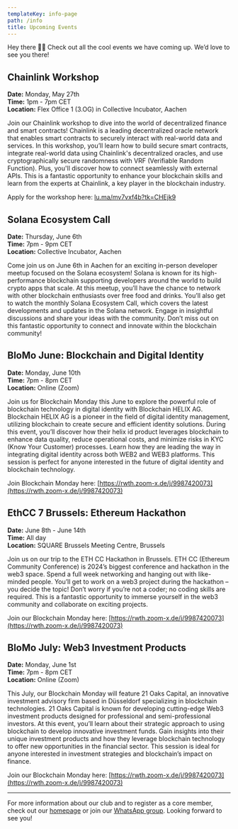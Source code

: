 ```yaml
---
templateKey: info-page
path: /info
title: Upcoming Events
---
```

Hey there 👋🏻 Check out all the cool events we have coming up. We’d love to see you there!

## Chainlink Workshop
**Date:** Monday, May 27th  
**Time:** 1pm - 7pm CET  
**Location:** Flex Office 1 (3.OG) in Collective Incubator, Aachen  
 
Join our Chainlink workshop to dive into the world of decentralized finance and smart contracts! Chainlink is a leading decentralized oracle network that enables smart contracts to securely interact with real-world data and services. In this workshop, you’ll learn how to build secure smart contracts, integrate real-world data using Chainlink's decentralized oracles, and use cryptographically secure randomness with VRF (Verifiable Random Function). Plus, you'll discover how to connect seamlessly with external APIs. This is a fantastic opportunity to enhance your blockchain skills and learn from the experts at Chainlink, a key player in the blockchain industry.

Apply for the workshop here: [lu.ma/mv7vxf4b?tk=CHEjk9](https://lu.ma/mv7vxf4b?tk=CHEjk9)

## Solana Ecosystem Call
**Date:** Thursday, June 6th  
**Time:** 7pm - 9pm CET  
**Location:** Collective Incubator, Aachen  

Come join us on June 6th in Aachen for an exciting in-person developer meetup focused on the Solana ecosystem! Solana is known for its high-performance blockchain supporting developers around the world to build crypto apps that scale. At this meetup, you’ll have the chance to network with other blockchain enthusiasts over free food and drinks. You’ll also get to watch the monthly Solana Ecosystem Call, which covers the latest developments and updates in the Solana network. Engage in insightful discussions and share your ideas with the community. Don’t miss out on this fantastic opportunity to connect and innovate within the blockchain community!

## BloMo June: Blockchain and Digital Identity
**Date:** Monday, June 10th  
**Time:** 7pm - 8pm CET  
**Location:** Online (Zoom)  

Join us for Blockchain Monday this June to explore the powerful role of blockchain technology in digital identity with Blockchain HELIX AG. Blockchain HELIX AG is a pioneer in the field of digital identity management, utilizing blockchain to create secure and efficient identity solutions. During this event, you’ll discover how their helix id product leverages blockchain to enhance data quality, reduce operational costs, and minimize risks in KYC (Know Your Customer) processes. Learn how they are leading the way in integrating digital identity across both WEB2 and WEB3 platforms. This session is perfect for anyone interested in the future of digital identity and blockchain technology.

Join Blockchain Monday here: [https://rwth.zoom-x.de/j/9987420073](https://rwth.zoom-x.de/j/9987420073)

## EthCC 7 Brussels: Ethereum Hackathon
**Date:** June 8th - June 14th  
**Time:** All day    
**Location:** SQUARE Brussels Meeting Centre, Brussels  

Join us on our trip to the ETH CC Hackathon in Brussels. ETH CC (Ethereum Community Conference) is 2024’s biggest conference and hackathon in the web3 space. Spend a full week networking and hanging out with like-minded people. You’ll get to work on a web3 project during the hackathon – you decide the topic! Don’t worry if you’re not a coder; no coding skills are required. This is a fantastic opportunity to immerse yourself in the web3 community and collaborate on exciting projects.

Join our Blockchain Monday here: [https://rwth.zoom-x.de/j/9987420073](https://rwth.zoom-x.de/j/9987420073)


## BloMo July: Web3 Investment Products
**Date:** Monday, June 1st  
**Time:** 7pm - 8pm CET    
**Location:** Online (Zoom)

This July, our Blockchain Monday will feature 21 Oaks Capital, an innovative investment advisory firm based in Düsseldorf specializing in blockchain technologies. 21 Oaks Capital is known for developing cutting-edge Web3 investment products designed for professional and semi-professional investors. At this event, you’ll learn about their strategic approach to using blockchain to develop innovative investment funds. Gain insights into their unique investment products and how they leverage blockchain technology to offer new opportunities in the financial sector. This session is ideal for anyone interested in investment strategies and blockchain’s impact on finance.

Join our Blockchain Monday here: [https://rwth.zoom-x.de/j/9987420073](https://rwth.zoom-x.de/j/9987420073)

---

For more information about our club and to register as a core member, check out our [homepage](http://www.aachen-blockchain.de) or join our [WhatsApp group](https://chat.whatsapp.com/LgWZ7jSoOFQFT01suJenqN). Looking forward to see you!
